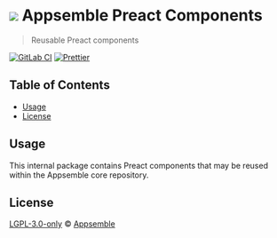 # ![](https://gitlab.com/appsemble/appsemble/-/raw/0.22.5/config/assets/logo.svg) Appsemble Preact Components

> Reusable Preact components

[![GitLab CI](https://gitlab.com/appsemble/appsemble/badges/0.22.5/pipeline.svg)](https://gitlab.com/appsemble/appsemble/-/releases/0.22.5)
[![Prettier](https://img.shields.io/badge/code_style-prettier-ff69b4.svg)](https://prettier.io)

## Table of Contents

- [Usage](#usage)
- [License](#license)

## Usage

This internal package contains Preact components that may be reused within the Appsemble core
repository.

## License

[LGPL-3.0-only](https://gitlab.com/appsemble/appsemble/-/blob/0.22.5/LICENSE.md) ©
[Appsemble](https://appsemble.com)
